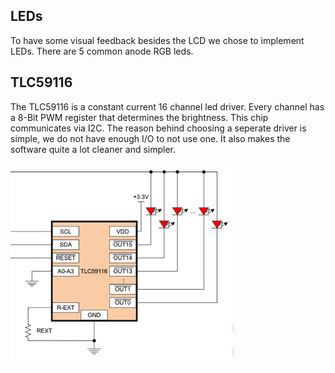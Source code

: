 ## LEDs

To have some visual feedback besides the LCD we chose to implement LEDs. There are 5 common anode RGB leds.

## TLC59116

The TLC59116 is a constant current 16 channel led driver. Every channel has a 8-Bit PWM register that determines the brightness. This chip communicates via I2C. The reason behind choosing a seperate driver is simple, we do not have enough I/O to not use one. It also makes the software quite a lot cleaner and simpler.

![](/assets/leddriver.png)

